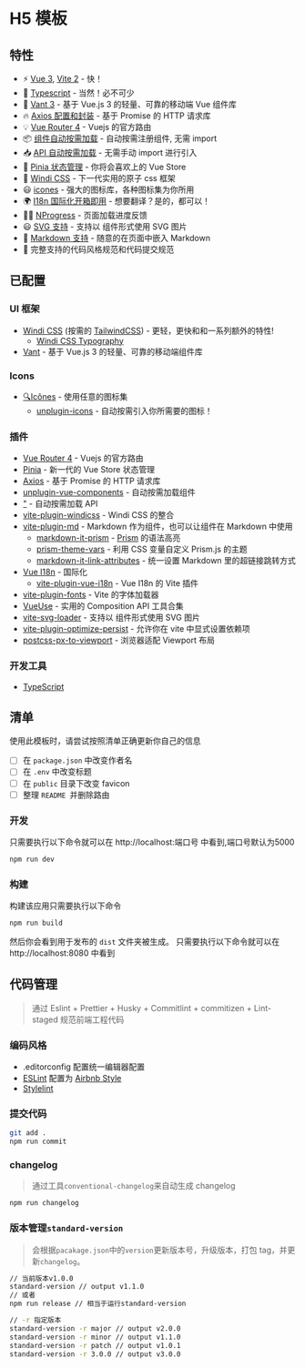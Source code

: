 # H5 模板

## 特性

- ⚡️ [Vue 3](https://github.com/vuejs/vue-next), [Vite 2](https://github.com/vitejs/vite) - 快！
- 💪 [Typescript](https://www.typescriptlang.org/) - 当然！必不可少
- 🎉 [Vant 3](https://vant-contrib.gitee.io/vant/#/zh-CN) - 基于 Vue.js 3 的轻量、可靠的移动端 Vue 组件库
- 🔥 [Axios 配置和封装](https://github.com/axios/axios) - 基于 Promise 的 HTTP 请求库
- 💡 [Vue Router 4](https://router.vuejs.org/zh/) - Vuejs 的官方路由
- 📦 [组件自动按需加载](https://github.com/antfu/unplugin-vue-components) - 自动按需注册组件, 无需 import
- 📥 [API 自动按需加载](https://github.com/antfu/unplugin-auto-import) - 无需手动 import 进行引入
- 🍍 [Pinia 状态管理](https://pinia.esm.dev/) - 你将会喜欢上的 Vue Store
- 🎨 [Windi CSS](https://github.com/windicss/windicss) - 下一代实用的原子 css 框架
- 😃 [icones](https://github.com/antfu/unplugin-icons) - 强大的图标库，各种图标集为你所用
- 🌍 [I18n 国际化开箱即用](./locales) - 想要翻译？是的，都可以！
- 👩‍🎨 [NProgress](https://github.com/rstacruz/nprogress) - 页面加载进度反馈
- 😃 [SVG 支持](https://github.com/jpkleemans/vite-svg-loader) - 支持以 组件形式使用 SVG 图片
- 📑 [Markdown 支持](https://github.com/antfu/vite-plugin-md) - 随意的在页面中嵌入 Markdown
- 🔑 完整支持的代码风格规范和代码提交规范

## 已配置

### UI 框架

- [Windi CSS](https://github.com/windicss/windicss) (按需的 [TailwindCSS](https://tailwindcss.com/)) - 更轻，更快和和一系列额外的特性!
  - [Windi CSS Typography](https://windicss.org/plugins/official/typography.html)
- [Vant](https://vant-contrib.gitee.io/vant/#/zh-CN) - 基于 Vue.js 3 的轻量、可靠的移动端组件库

### Icons

- [🔍Icônes](https://icones.netlify.app/) - 使用任意的图标集
  - [unplugin-icons](https://github.com/antfu/unplugin-icons) - 自动按需引入你所需要的图标！

### 插件

- [Vue Router 4](https://router.vuejs.org/zh/) - Vuejs 的官方路由
- [Pinia](https://pinia.esm.dev) - 新一代的 Vue Store 状态管理
- [Axios](https://github.com/axios/axios) - 基于 Promise 的 HTTP 请求库
- [unplugin-vue-components](https://github.com/antfu/unplugin-vue-components) - 自动按需加载组件
- [ "](https://github.com/antfu/unplugin-auto-import) - 自动按需加载 API
- [vite-plugin-windicss](https://github.com/antfu/vite-plugin-windicss) - Windi CSS 的整合
- [vite-plugin-md](https://github.com/antfu/vite-plugin-md) - Markdown 作为组件，也可以让组件在 Markdown 中使用
  - [markdown-it-prism](https://github.com/jGleitz/markdown-it-prism) - [Prism](https://prismjs.com/) 的语法高亮
  - [prism-theme-vars](https://github.com/antfu/prism-theme-vars) - 利用 CSS 变量自定义 Prism.js 的主题
  - [markdown-it-link-attributes](https://github.com/crookedneighbor/markdown-it-link-attributes) - 统一设置 Markdown 里的超链接跳转方式
- [Vue I18n](https://github.com/intlify/vue-i18n-next) - 国际化
  - [vite-plugin-vue-i18n](https://github.com/intlify/vite-plugin-vue-i18n) - Vue I18n 的 Vite 插件
- [vite-plugin-fonts](https://github.com/stafyniaksacha/vite-plugin-fonts) - Vite 的字体加载器
- [VueUse](https://github.com/antfu/vueuse) - 实用的 Composition API 工具合集
- [vite-svg-loader](https://github.com/jpkleemans/vite-svg-loader) - 支持以 组件形式使用 SVG 图片
- [vite-plugin-optimize-persist](https://github.com/antfu/vite-plugin-optimize-persist) - 允许你在 vite 中显式设置依赖项
- [postcss-px-to-viewport](https://github.com/evrone/postcss-px-to-viewport) - 浏览器适配 Viewport 布局

### 开发工具

- [TypeScript](https://www.typescriptlang.org/)

## 清单

使用此模板时，请尝试按照清单正确更新你自己的信息

- [ ] 在 `package.json` 中改变作者名
- [ ] 在 `.env` 中改变标题
- [ ] 在 `public` 目录下改变 favicon
- [ ] 整理 `README `并删除路由

### 开发

只需要执行以下命令就可以在 http://localhost:端口号 中看到,端口号默认为5000

```bash
npm run dev
```

### 构建

构建该应用只需要执行以下命令

```bash
npm run build
```

然后你会看到用于发布的 `dist` 文件夹被生成。
只需要执行以下命令就可以在 http://localhost:8080 中看到

## 代码管理

> 通过 Eslint + Prettier + Husky + Commitlint + commitizen + Lint-staged 规范前端工程代码

### 编码风格

- .editorconfig 配置统一编辑器配置
- [ESLint](https://eslint.org/) 配置为 [Airbnb Style](https://github.com/airbnb/javascript)
- [Stylelint](https://stylelint.io/)

### 提交代码

```bash
git add .
npm run commit
```

### changelog

> 通过工具`conventional-changelog`来自动生成 changelog

```bash
npm run changelog
```

### 版本管理`standard-version`

> 会根据`pacakage.json`中的`version`更新版本号，升级版本，打包 tag，并更新`changelog`。

```bash
// 当前版本v1.0.0
standard-version // output v1.1.0
// 或者
npm run release // 相当于运行standard-version

// -r 指定版本
standard-version -r major // output v2.0.0
standard-version -r minor // output v1.1.0
standard-version -r patch // output v1.0.1
standard-version -r 3.0.0 // output v3.0.0
```
